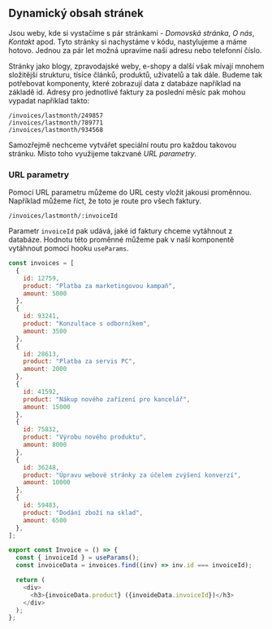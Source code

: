 ## Dynamický obsah stránek

Jsou weby, kde si vystačíme s pár stránkami - _Domovská stránka_, _O nás_, _Kontakt_ apod. Tyto stránky si nachystáme v kódu, nastylujeme a máme hotovo. Jednou za pár let možná upravíme naši adresu nebo telefonní číslo.

Stránky jako blogy, zpravodajské weby, e-shopy a další však mívají mnohem složitější strukturu, tísíce článků, produktů, uživatelů a tak dále. Budeme tak potřebovat komponenty, které zobrazují data z databáze například na základě id. Adresy pro jednotlivé faktury za poslední měsíc pak mohou vypadat například takto:

```
/invoices/lastmonth/249857
/invoices/lastmonth/789771
/invoices/lastmonth/934568
```

Samozřejmě nechceme vytvářet speciální routu pro každou takovou stránku. Místo toho využijeme takzvané _URL parametry_.

### URL parametry

Pomocí URL parametru můžeme do URL cesty vložit jakousi proměnnou. Například můžeme říct, že toto je route pro všech faktury.

```
/invoices/lastmonth/:invoiceId
```

Parametr `invoiceId` pak udává, jaké id faktury chceme vytáhnout z databáze. Hodnotu této proměnné můžeme pak v naší komponentě vytáhnout pomocí hooku `useParams`.

```js
const invoices = [
  {
    id: 12759,
    product: "Platba za marketingovou kampaň",
    amount: 5000
  },
  {
    id: 93241,
    product: "Konzultace s odborníkem",
    amount: 3500
  },
  {
    id: 28613,
    product: "Platba za servis PC",
    amount: 2000
  },
  {
    id: 41592,
    product: "Nákup nového zařízení pro kancelář",
    amount: 15000
  },
  {
    id: 75832,
    product: "Výrobu nového produktu",
    amount: 8000
  },
  {
    id: 36248,
    product: "Úpravu webové stránky za účelem zvýšení konverzí",
    amount: 10000
  },
  {
    id: 59483,
    product: "Dodání zboží na sklad",
    amount: 6500
  },
];

export const Invoice = () => {
  const { invoiceId } = useParams();
  const invoiceData = invoices.find((inv) => inv.id === invoiceId);

  return (
    <div>
      <h3>{invoiceData.product} ({invoideData.invoiceId})</h3>
    </div>
  );
};
```
